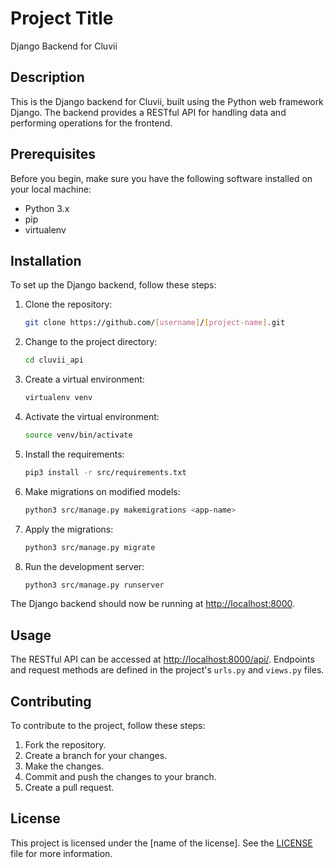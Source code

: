# Project Title

Django Backend for Cluvii

## Description

This is the Django backend for Cluvii, built using the Python web framework Django. The backend provides a RESTful API for handling data and performing operations for the frontend.

## Prerequisites

Before you begin, make sure you have the following software installed on your local machine:

- Python 3.x
- pip
- virtualenv

## Installation

To set up the Django backend, follow these steps:

1. Clone the repository:

   ```bash
   git clone https://github.com/[username]/[project-name].git
   ```

2. Change to the project directory:

   ```bash
   cd cluvii_api
   ```

3. Create a virtual environment:

   ```bash
   virtualenv venv
   ```

4. Activate the virtual environment:

   ```bash
   source venv/bin/activate
   ```

5. Install the requirements:

   ```bash
   pip3 install -r src/requirements.txt
   ```

6. Make migrations on modified models:

   ```bash
   python3 src/manage.py makemigrations <app-name>
   ```

7. Apply the migrations:

   ```bash
   python3 src/manage.py migrate
   ```

8. Run the development server:

   ```bash
   python3 src/manage.py runserver
   ```

The Django backend should now be running at [http://localhost:8000](http://localhost:8000).

## Usage

The RESTful API can be accessed at [http://localhost:8000/api/](http://localhost:8000/api/). Endpoints and request methods are defined in the project's `urls.py` and `views.py` files.

## Contributing

To contribute to the project, follow these steps:

1. Fork the repository.
2. Create a branch for your changes.
3. Make the changes.
4. Commit and push the changes to your branch.
5. Create a pull request.

## License

This project is licensed under the [name of the license]. See the [LICENSE](LICENSE) file for more information.
